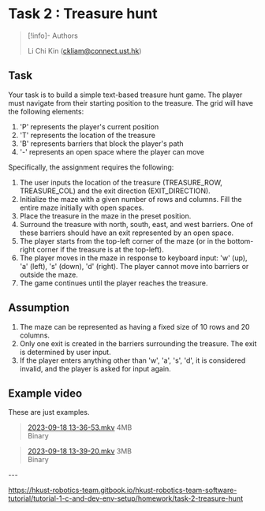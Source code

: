 # Task 2 : Treasure hunt

> [!info]- Authors
>
> Li Chi Kin (ckliam@connect.ust.hk)

## Task

Your task is to build a simple text-based treasure hunt game. The player must navigate from their starting position to the treasure. The grid will have the following elements:

1. 'P' represents the player's current position
2. 'T' represents the location of the treasure
3. 'B' represents barriers that block the player's path
4. '-' represents an open space where the player can move

Specifically, the assignment requires the following:

1. The user inputs the location of the treasure (TREASURE_ROW, TREASURE_COL) and the exit direction (EXIT_DIRECTION).
2. Initialize the maze with a given number of rows and columns. Fill the entire maze initially with open spaces.
3. Place the treasure in the maze in the preset position.
4. Surround the treasure with north, south, east, and west barriers. One of these barriers should have an exit represented by an open space.
5. The player starts from the top-left corner of the maze (or in the bottom-right corner if the treasure is at the top-left).
6. The player moves in the maze in response to keyboard input: 'w' (up), 'a' (left), 's' (down), 'd' (right). The player cannot move into barriers or outside the maze.
7. The game continues until the player reaches the treasure.

## Assumption

1. The maze can be represented as having a fixed size of 10 rows and 20 columns.
2. Only one exit is created in the barriers surrounding the treasure. The exit is determined by user input.
3. If the player enters anything other than 'w', 'a', 's', 'd', it is considered invalid, and the player is asked for input again.

## Example video

These are just examples.

> [2023-09-18 13-36-53.mkv](2023-09-18%2013-36-53.mkv) 4MB<br/>
> Binary

> [2023-09-18 13-39-20.mkv](2023-09-18%2013-39-20.mkv) 3MB<br/>
> Binary

​---

https://hkust-robotics-team.gitbook.io/hkust-robotics-team-software-tutorial/tutorial-1-c-and-dev-env-setup/homework/task-2-treasure-hunt
